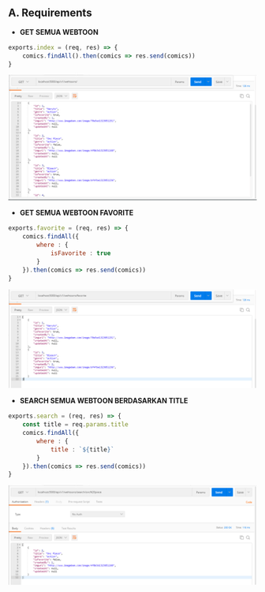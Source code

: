 ## A. Requirements
- **GET SEMUA WEBTOON**

```javascript
exports.index = (req, res) => {
    comics.findAll().then(comics => res.send(comics))   
}   
```

<img src="https://github.com/DumbWaysStudent/DW12EC5FV_webtoon/blob/15.for_you_implementation/imageGit/getAll.PNG?raw=true" width="800" alt="get semua webtoon"/>

- **GET SEMUA WEBTOON FAVORITE**
```javascript
exports.favorite = (req, res) => {
    comics.findAll({
        where : {
            isFavorite : true
        }
    }).then(comics => res.send(comics))
}   
```

<img src="https://raw.githubusercontent.com/DumbWaysStudent/DW12EC5FV_webtoon/15.for_you_implementation/imageGit/favorite.PNG" width="800" alt="get semua webtoon favorite"/>

- **SEARCH SEMUA WEBTOON BERDASARKAN TITLE**

```javascript
exports.search = (req, res) => {
    const title = req.params.title
    comics.findAll({
        where : {
            title : `${title}`
        }
    }).then(comics => res.send(comics))
}
```

<img src="https://github.com/DumbWaysStudent/DW12EC5FV_webtoon/blob/15.for_you_implementation/imageGit/search.PNG?raw=true" width="800" alt="get semua webtoon berdasarkan title"/>